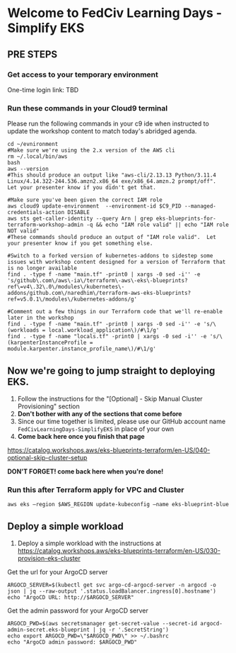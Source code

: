 
# Welcome to FedCiv Learning Days - Simplify EKS


## PRE STEPS
### Get access to your temporary environment
One-time login link: TBD

### Run these commands in your Cloud9 terminal
Please run the following commands in your c9 ide when instructed to update the workshop content to match today's abridged agenda.


    cd ~/evnironment
    #Make sure we're using the 2.x version of the AWS cli  
    rm ~/.local/bin/aws
    bash
    aws --version
    #This should produce an output like "aws-cli/2.13.13 Python/3.11.4 Linux/4.14.322-244.536.amzn2.x86_64 exe/x86_64.amzn.2 prompt/off".  Let your presenter know if you didn't get that.

    #Make sure you've been given the correct IAM role
    aws cloud9 update-environment  --environment-id $C9_PID --managed-credentials-action DISABLE
    aws sts get-caller-identity --query Arn | grep eks-blueprints-for-terraform-workshop-admin -q && echo "IAM role valid" || echo "IAM role NOT valid"
    #These commands should produce an output of "IAM role valid".  Let your presenter know if you get something else.

    #Switch to a forked version of kubernetes-addons to sidestep some issues with workshop content designed for a version of Terraform that is no longer available
    find . -type f -name "main.tf" -print0 | xargs -0 sed -i'' -e 's/github\.com\/aws\-ia\/terraform\-aws\-eks\-blueprints?ref\=v4\.32\.0\/modules\/kubernetes\-addons/github.com\/naredhim\/terraform-aws-eks-blueprints?ref=v5.0.1\/modules\/kubernetes-addons/g'

    #Comment out a few things in our Terraform code that we'll re-enable later in the workshop
    find . -type f -name "main.tf" -print0 | xargs -0 sed -i'' -e 's/\(workloads = local.workload_application\)/#\1/g'
    find . -type f -name "locals.tf" -print0 | xargs -0 sed -i'' -e 's/\(karpenterInstanceProfile = module.karpenter.instance_profile_name\)/#\1/g'


## Now we're going to jump straight to deploying EKS.  
 1. Follow the instructions for the "[Optional] - Skip Manual Cluster Provisioning" section
 2. **Don't bother with any of the sections that come before**
 3. Since our time together is limited, please use our GitHub account name `FedCivLearningDays-SimplifyEKS` in place of your own
 4. **Come back here once you finish that page**

  https://catalog.workshops.aws/eks-blueprints-terraform/en-US/040-optional-skip-cluster-setup 

**DON'T FORGET! come back here when you're done!**

### Run this after Terraform apply for VPC and Cluster
    aws eks —region $AWS_REGION update-kubeconfig —name eks-blueprint-blue

## Deploy a simple workload 
 1. Deploy a simple workload with the instructions at https://catalog.workshops.aws/eks-blueprints-terraform/en-US/030-provision-eks-cluster

Get the url for your ArgoCD server

    ARGOCD_SERVER=$(kubectl get svc argo-cd-argocd-server -n argocd -o json | jq --raw-output '.status.loadBalancer.ingress[0].hostname')
    echo "ArgoCD URL: http://$ARGOCD_SERVER"
    
Get the admin password for your ArgoCD server

    ARGOCD_PWD=$(aws secretsmanager get-secret-value --secret-id argocd-admin-secret.eks-blueprint | jq -r '.SecretString')
    echo export ARGOCD_PWD=\"$ARGOCD_PWD\" >> ~/.bashrc
    echo "ArgoCD admin password: $ARGOCD_PWD"



